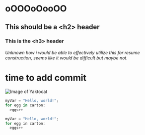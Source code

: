 # oOOOoOooOO
## This should be a \<h2> header
### This is the \<h3> header
###### Unknown how i would be able to effectively utilize this for resume construction, seems like it would be difficult but maybe not.
# time to add commit
![Image of Yaktocat](https://octodex.github.com/images/yaktocat.png)

``` python
myVar = "Hello, world!";
for egg in carton:
  eggs++
```
``` java
myVar = "Hello, world!";
for egg in carton:
  eggs++
```
